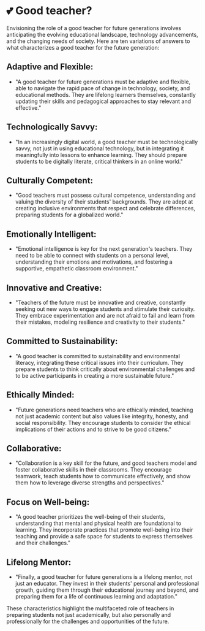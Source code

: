 # 💕 Good teacher?

Envisioning the role of a good teacher for future generations involves anticipating the evolving educational landscape, technology advancements, and the changing needs of society. Here are ten variations of answers to what characterizes a good teacher for the future generation:

## Adaptive and Flexible: 
+ "A good teacher for future generations must be adaptive and flexible, able to navigate the rapid pace of change in technology, society, and educational methods. They are lifelong learners themselves, constantly updating their skills and pedagogical approaches to stay relevant and effective."

## Technologically Savvy: 
+ "In an increasingly digital world, a good teacher must be technologically savvy, not just in using educational technology, but in integrating it meaningfully into lessons to enhance learning. They should prepare students to be digitally literate, critical thinkers in an online world."

## Culturally Competent: 
+ "Good teachers must possess cultural competence, understanding and valuing the diversity of their students' backgrounds. They are adept at creating inclusive environments that respect and celebrate differences, preparing students for a globalized world."

## Emotionally Intelligent: 
+ "Emotional intelligence is key for the next generation's teachers. They need to be able to connect with students on a personal level, understanding their emotions and motivations, and fostering a supportive, empathetic classroom environment."

## Innovative and Creative: 
+ "Teachers of the future must be innovative and creative, constantly seeking out new ways to engage students and stimulate their curiosity. They embrace experimentation and are not afraid to fail and learn from their mistakes, modeling resilience and creativity to their students."

## Committed to Sustainability: 
+ "A good teacher is committed to sustainability and environmental literacy, integrating these critical issues into their curriculum. They prepare students to think critically about environmental challenges and to be active participants in creating a more sustainable future."

## Ethically Minded: 
+ "Future generations need teachers who are ethically minded, teaching not just academic content but also values like integrity, honesty, and social responsibility. They encourage students to consider the ethical implications of their actions and to strive to be good citizens."

## Collaborative: 
+ "Collaboration is a key skill for the future, and good teachers model and foster collaborative skills in their classrooms. They encourage teamwork, teach students how to communicate effectively, and show them how to leverage diverse strengths and perspectives."

## Focus on Well-being: 
+ "A good teacher prioritizes the well-being of their students, understanding that mental and physical health are foundational to learning. They incorporate practices that promote well-being into their teaching and provide a safe space for students to express themselves and their challenges."

## Lifelong Mentor: 
+ "Finally, a good teacher for future generations is a lifelong mentor, not just an educator. They invest in their students' personal and professional growth, guiding them through their educational journey and beyond, and preparing them for a life of continuous learning and adaptation."

These characteristics highlight the multifaceted role of teachers in preparing students not just academically, but also personally and professionally for the challenges and opportunities of the future.
